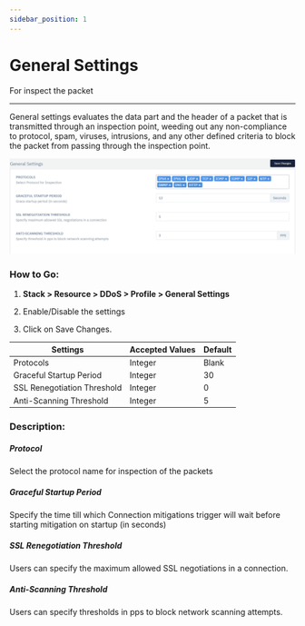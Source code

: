 ```yaml
---
sidebar_position: 1
---
```


# General Settings

For inspect the packet

---

General settings evaluates the data part and the header of a packet that is transmitted through an inspection point, weeding out any non-compliance to protocol, spam, viruses, intrusions, and any other defined criteria to block the packet from passing through the inspection point.

![general_setting](\img\ddos\ddos4.png)

### **How to Go:**

1. **Stack > Resource > DDoS > Profile > General Settings**

2. Enable/Disable the settings

3. Click on Save Changes.

| Settings                    | Accepted Values | Default |
|-----------------------------|-----------------|---------|
| Protocols                   | Integer         | Blank   |
| Graceful Startup Period     | Integer         | 30      |
| SSL Renegotiation Threshold | Integer         | 0       |
| Anti-Scanning Threshold     | Integer         | 5       |

### **Description:**

##### **Protocol**

Select the protocol name for inspection of the packets

##### **Graceful Startup Period**

Specify the time till which Connection mitigations trigger will wait before starting mitigation on startup (in seconds)

##### **SSL Renegotiation Threshold**

Users can specify the maximum allowed SSL negotiations in a connection.

##### **Anti-Scanning Threshold**

Users can specify thresholds in pps to block network scanning attempts.